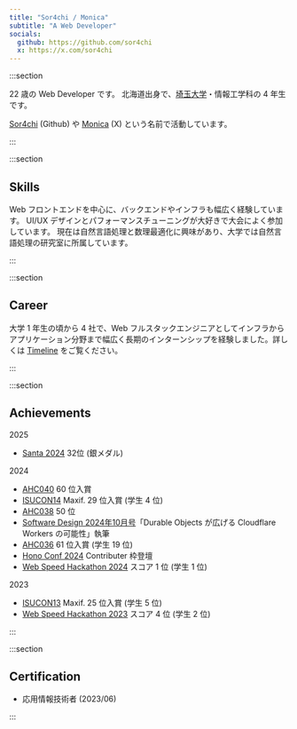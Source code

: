 ```yaml
---
title: "Sor4chi / Monica"
subtitle: "A Web Developer"
socials:
  github: https://github.com/sor4chi
  x: https://x.com/sor4chi
---
```


:::section

22 歳の Web Developer です。
北海道出身で、[埼玉大学](http://www.saitama-u.ac.jp/)・情報工学科の 4 年生です。

[Sor4chi](https://github.com/sor4chi) (Github) や [Monica](https://x.com/sor4chi) (X) という名前で活動しています。

:::

:::section

## Skills

Web フロントエンドを中心に、バックエンドやインフラも幅広く経験しています。
UI/UX デザインとパフォーマンスチューニングが大好きで大会によく参加しています。
現在は自然言語処理と数理最適化に興味があり、大学では自然言語処理の研究室に所属しています。

:::

:::section

## Career

大学 1 年生の頃から 4 社で、Web フルスタックエンジニアとしてインフラからアプリケーション分野まで幅広く長期のインターンシップを経験しました。詳しくは [Timeline](/timeline) をご覧ください。

:::

:::section

## Achievements

2025

- [Santa 2024](https://www.kaggle.com/competitions/santa-2024) 32位 (銀メダル)

2024

- [AHC040](https://atcoder.jp/contests/ahc040) 60 位入賞
- [ISUCON14](https://isucon.net/archives/58818382.html) Maxif. 29 位入賞 (学生 4 位)
- [AHC038](https://atcoder.jp/contests/ahc038) 50 位
- [Software Design 2024年10月号](https://gihyo.jp/magazine/SD/archive/2024/202410)「Durable Objects が広げる Cloudflare Workers の可能性」執筆
- [AHC036](https://atcoder.jp/contests/ahc036) 61 位入賞 (学生 19 位)
- [Hono Conf 2024](https://hono.connpass.com/event/319062/) Contributer 枠登壇
- [Web Speed Hackathon 2024](https://github.com/CyberAgentHack/web-speed-hackathon-2024) スコア 1 位 (学生 1 位)

2023

- [ISUCON13](https://isucon.net/archives/57801192.html) Maxif. 25 位入賞 (学生 5 位)
- [Web Speed Hackathon 2023](https://github.com/CyberAgentHack/web-speed-hackathon-2023) スコア 4 位 (学生 2 位)

:::

:::section

## Certification

- 応用情報技術者 (2023/06)

:::
